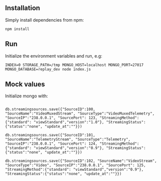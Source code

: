 ## Installation
Simply install dependencies from npm:
```
npm install
```

## Run
Initialize the environment variables and run, e.g:
```
INDEX=0 STORAGE_PATH=/tmp MONGO_HOST=localhost MONGO_PORT=27017 MONGO_DATABASE=replay_dev node index.js 
```

## Mock values
Initialize mongo with:
```

db.streamingsources.save({"SourceID":100, "SourceName":"VideoMuxedStream", "SourceType":"VideoMuxedTelemetry", "SourceIP":"238.0.0.1", "SourcePort": 123, "StreamingMethod":{"standard": "viewStandard","version":"1.0"}, "StreamingStatus":{"status":"none", "update_at":""}})

db.streamingsources.save({"SourceID":101, "SourceName":"TelemetryStream", "SourceType":"Telemetry", "SourceIP":"238.0.0.1", "SourcePort": 124, "StreamingMethod":{"standard": "viewStandard","version":"0.9"}, "StreamingStatus":{"status":"none", "update_at":""}})

db.streamingsources.save({"SourceID":102, "SourceName":"VideoStream", "SourceType":"Video", "SourceIP":"238.0.0.1", "SourcePort": 125, "StreamingMethod":{"standard": "viewStandard","version":"0.9"}, "StreamingStatus":{"status":"none", "update_at":""}})
```

